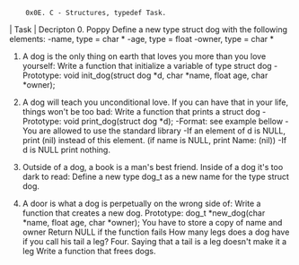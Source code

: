 		0x0E. C - Structures, typedef Task.


|	Task	|	Decripton
0. Poppy 	 Define a new type struct dog with the following elements:
		    -name, type = char *
		    -age, type = float
		    -owner, type = char *

1. A dog is the only thing on earth that loves you more than you love yourself:
 		   Write a function that initialize a variable of type struct dog
		   -Prototype: void init_dog(struct dog *d, char *name, float age, char *owner);

2. A dog will teach you unconditional love. If you can have that in your life, things won't be too bad:	 Write a function that prints a struct dog
		          -Prototype: void print_dog(struct dog *d);
			  -Format: see example bellow
			  -You are allowed to use the standard library
			  -If an element of d is NULL, print (nil) instead of this element. (if name is NULL, print Name: (nil))
			  -If d is NULL print nothing.

3. Outside of a dog, a book is a man's best friend. Inside of a dog it's too dark to read:	     Define a new type dog_t as a new name for the type struct dog.

4. A door is what a dog is perpetually on the wrong side of: Write a function that creates a new dog.
Prototype: dog_t *new_dog(char *name, float age, char *owner);
You have to store a copy of name and owner
Return NULL if the function fails
How many legs does a dog have if you call his tail a leg? Four. Saying that a tail is a leg doesn't make it a leg Write a function that frees dogs.

